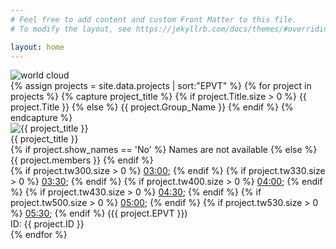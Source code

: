 ```yaml
---
# Feel free to add content and custom Front Matter to this file.
# To modify the layout, see https://jekyllrb.com/docs/themes/#overriding-theme-defaults

layout: home
---
```


<div class="hero">
  <img alt="world cloud" src="{{ '/assets/images/wordcloud.png' | relative_url }}">
</div>

<div class="projects-grid">
{% assign projects = site.data.projects | sort:"EPVT" %}
{% for project in projects %}
{% capture project_title %} {% if project.Title.size > 0 %} {{ project.Title }} {% else %} {{ project.Group_Name }} {% endif %} {% endcapture %}
<div class="projects-cell">
  <div class="projects-image">
    <img alt="{{ project_title }}" src="{{ '/assets/images/no_image.png' | relative_url }}" class="poster-image">
  </div>
  <div class="projects-name">
    {{ project_title }}
  </div>
  <div class="projects-members">
    {% if project.show_names == 'No' %} Names are not available {% else %} {{ project.members }} {% endif %}
  </div>
  <div class="projects-time">
    {% if project.tw300.size > 0 %} <a href="{{ project.tw300 }}" target="zoom_link">03:00</a>; {% endif %}
    {% if project.tw330.size > 0 %} <a href="{{ project.tw330 }}" target="zoom_link">03:30</a>; {% endif %}
    {% if project.tw400.size > 0 %} <a href="{{ project.tw400 }}" target="zoom_link">04:00</a>; {% endif %}
    {% if project.tw430.size > 0 %} <a href="{{ project.tw430 }}" target="zoom_link">04:30</a>; {% endif %}
    {% if project.tw500.size > 0 %} <a href="{{ project.tw500 }}" target="zoom_link">05:00</a>; {% endif %}
    {% if project.tw530.size > 0 %} <a href="{{ project.tw530 }}" target="zoom_link">05:30</a>; {% endif %}
    ({{ project.EPVT }})
  </div>
  <div class="projects-members">
    ID: {{ project.ID }}
  </div>
</div>
{% endfor %}
</div>